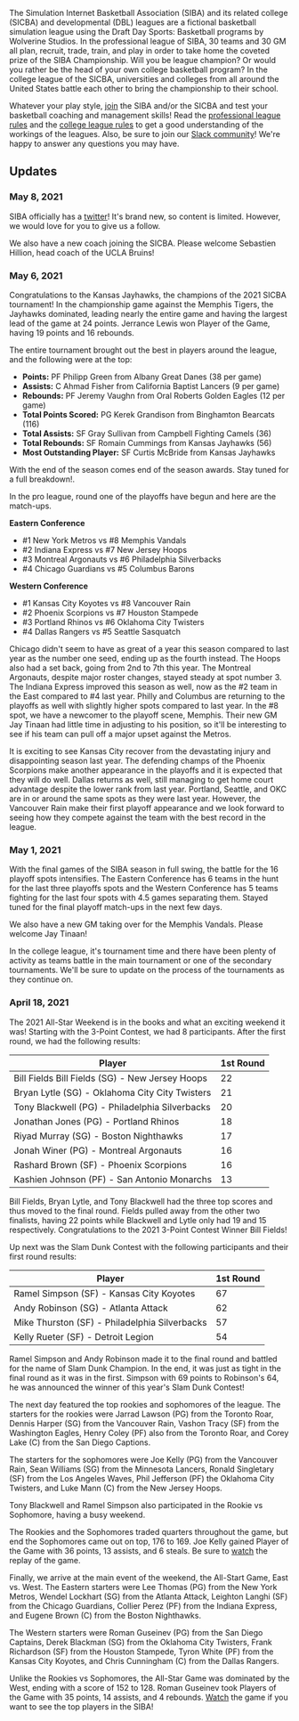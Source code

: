 The Simulation Internet Basketball Association (SIBA) and its related college (SICBA) and developmental (DBL) leagues are a fictional basketball simulation league using the Draft Day Sports: Basketball programs by Wolverine Studios. In the professional league of SIBA, 30 teams and 30 GM all plan, recruit, trade, train, and play in order to take home the coveted prize of the SIBA Championship. Will you be league champion? Or would you rather be the head of your own college basketball program? In the college league of the SICBA, universities and colleges from all around the United States battle each other to bring the championship to their school.

Whatever your play style, [join](/join) the SIBA and/or the SICBA and test your basketball coaching and management skills! Read the [professional league rules](/siba/rules) and the [college league rules](/college/rules) to get a good understanding of the workings of the leagues. Also, be sure to join our [Slack community](https://join.slack.com/t/sibabball/shared_invite/zt-grkrrq9i-je57xB2Y7NGoPTh0GlKNNg)! We're happy to answer any questions you may have.

## Updates

### May 8, 2021

SIBA officially has a [twitter](https://twitter.com/SIBA_AveryINC)! It's brand new, so content is limited. However, we would love for you to give us a follow.

We also have a new coach joining the SICBA. Please welcome Sebastien Hillion, head coach of the UCLA Bruins!

### May 6, 2021

Congratulations to the Kansas Jayhawks, the champions of the 2021 SICBA tournament! In the championship game against the Memphis Tigers, the Jayhawks dominated, leading nearly the entire game and having the largest lead of the game at 24 points. Jerrance Lewis won Player of the Game, having 19 points and 16 rebounds.

The entire tournament brought out the best in players around the league, and the following were at the top:

- **Points:** PF Philipp Green from Albany Great Danes (38 per game)
- **Assists:** C Ahmad Fisher from California Baptist Lancers (9 per game)
- **Rebounds:** PF Jeremy Vaughn from Oral Roberts Golden Eagles (12 per game)
- **Total Points Scored:** PG Kerek Grandison from Binghamton Bearcats (116)
- **Total Assists:** SF Gray Sullivan from Campbell Fighting Camels (36)
- **Total Rebounds:** SF Romain Cummings from Kansas Jayhawks (56)
- **Most Outstanding Player:** SF Curtis McBride from Kansas Jayhawks

With the end of the season comes end of the season awards. Stay tuned for a full breakdown!.

In the pro league, round one of the playoffs have begun and here are the match-ups.

**Eastern Conference**

- #1 New York Metros vs #8 Memphis Vandals
- #2 Indiana Express vs #7 New Jersey Hoops
- #3 Montreal Argonauts vs #6 Philadelphia Silverbacks
- #4 Chicago Guardians vs #5 Columbus Barons

**Western Conference**

- #1 Kansas City Koyotes vs #8 Vancouver Rain
- #2 Phoenix Scorpions vs #7 Houston Stampede
- #3 Portland Rhinos vs #6 Oklahoma City Twisters
- #4 Dallas Rangers vs #5 Seattle Sasquatch

Chicago didn't seem to have as great of a year this season compared to last year as the number one seed, ending up as the fourth instead. The Hoops also had a set back, going from 2nd to 7th this year. The Montreal Argonauts, despite major roster changes, stayed steady at spot number 3. The Indiana Express improved this season as well, now as the #2 team in the East compared to #4 last year. Philly and Columbus are returning to the playoffs as well with slightly higher spots compared to last year. In the #8 spot, we have a newcomer to the playoff scene, Memphis. Their new GM Jay Tinaan had little time in adjusting to his position, so it'll be interesting to see if his team can pull off a major upset against the Metros.

It is exciting to see Kansas City recover from the devastating injury and disappointing season last year. The defending champs of the Phoenix Scorpions make another appearance in the playoffs and it is expected that they will do well. Dallas returns as well, still managing to get home court advantage despite the lower rank from last year. Portland, Seattle, and OKC are in or around the same spots as they were last year. However, the Vancouver Rain make their first playoff appearance and we look forward to seeing how they compete against the team with the best record in the league.

### May 1, 2021

With the final games of the SIBA season in full swing, the battle for the 16 playoff spots intensifies. The Eastern Conference has 6 teams in the hunt for the last three playoffs spots and the Western Conference has 5 teams fighting for the last four spots with 4.5 games separating them. Stayed tuned for the final playoff match-ups in the next few days.

We also have a new GM taking over for the Memphis Vandals. Please welcome Jay Tinaan!

In the college league, it's tournament time and there have been plenty of activity as teams battle in the main tournament or one of the secondary tournaments. We'll be sure to update on the process of the tournaments as they continue on.

### April 18, 2021

The 2021 All-Star Weekend is in the books and what an exciting weekend it was! Starting with the 3-Point Contest, we had 8 participants. After the first round, we had the following results:

| Player                                          | 1st Round |
| ----------------------------------------------- | --------- |
| Bill Fields Bill Fields (SG) - New Jersey Hoops | 22        |
| Bryan Lytle (SG) - Oklahoma City City Twisters  | 21        |
| Tony Blackwell (PG) - Philadelphia Silverbacks  | 20        |
| Jonathan Jones (PG) - Portland Rhinos           | 18        |
| Riyad Murray (SG) - Boston Nighthawks           | 17        |
| Jonah Winer (PG) - Montreal Argonauts           | 16        |
| Rashard Brown (SF) - Phoenix Scorpions          | 16        |
| Kashien Johnson (PF) - San Antonio Monarchs     | 13        |

Bill Fields, Bryan Lytle, and Tony Blackwell had the three top scores and thus moved to the final round. Fields pulled away from the other two finalists, having 22 points while Blackwell and Lytle only had 19 and 15 respectively. Congratulations to the 2021 3-Point Contest Winner Bill Fields!

Up next was the Slam Dunk Contest with the following participants and their first round results:

| Player                                        | 1st Round |
| --------------------------------------------- | --------- |
| Ramel Simpson (SF) - Kansas City Koyotes      | 67        |
| Andy Robinson (SG) - Atlanta Attack           | 62        |
| Mike Thurston (SF) - Philadelphia Silverbacks | 57        |
| Kelly Rueter (SF) - Detroit Legion            | 54        |

Ramel Simpson and Andy Robinson made it to the final round and battled for the name of Slam Dunk Champion. In the end, it was just as tight in the final round as it was in the first. Simpson with 69 points to Robinson's 64, he was announced the winner of this year's Slam Dunk Contest!

The next day featured the top rookies and sophomores of the league. The starters for the rookies were Jarrad Lawson (PG) from the Toronto Roar, Dennis Harper (SG) from the Vancouver Rain, Vashon Tracy (SF) from the Washington Eagles, Henry Coley (PF) also from the Toronto Roar, and Corey Lake (C) from the San Diego Captions.

The starters for the sophomores were Joe Kelly (PG) from the Vancouver Rain, Sean Williams (SG) from the Minnesota Lancers, Ronald Singletary (SF) from the Los Angeles Waves, Phil Jefferson (PF) the Oklahoma City Twisters, and Luke Mann (C) from the New Jersey Hoops.

Tony Blackwell and Ramel Simpson also participated in the Rookie vs Sophomore, having a busy weekend.

The Rookies and the Sophomores traded quarters throughout the game, but end the Sophomores came out on top, 176 to 169. Joe Kelly gained Player of the Game with 36 points, 13 assists, and 6 steals. Be sure to [watch](https://averyincorporated.com/siba/games/2021Rookvs%20Soph.mp4) the replay of the game.

Finally, we arrive at the main event of the weekend, the All-Start Game, East vs. West. The Eastern starters were Lee Thomas (PG) from the New York Metros, Wendel Lockhart (SG) from the Atlanta Attack, Leighton Langhi (SF) from the Chicago Guardians, Collier Perez (PF) from the Indiana Express, and Eugene Brown (C) from the Boston Nighthawks.

The Western starters were Roman Guseinev (PG) from the San Diego Captains, Derek Blackman (SG) from the Oklahoma City Twisters, Frank Richardson (SF) from the Houston Stampede, Tyron White (PF) from the Kansas City Koyotes, and Chris Cunningham (C) from the Dallas Rangers.

Unlike the Rookies vs Sophomores, the All-Star Game was dominated by the West, ending with a score of 152 to 128. Roman Guseinev took Players of the Game with 35 points, 14 assists, and 4 rebounds. [Watch](https://averyincorporated.com/siba/games/2021SIBAAllStarGame.mp4) the game if you want to see the top players in the SIBA!
